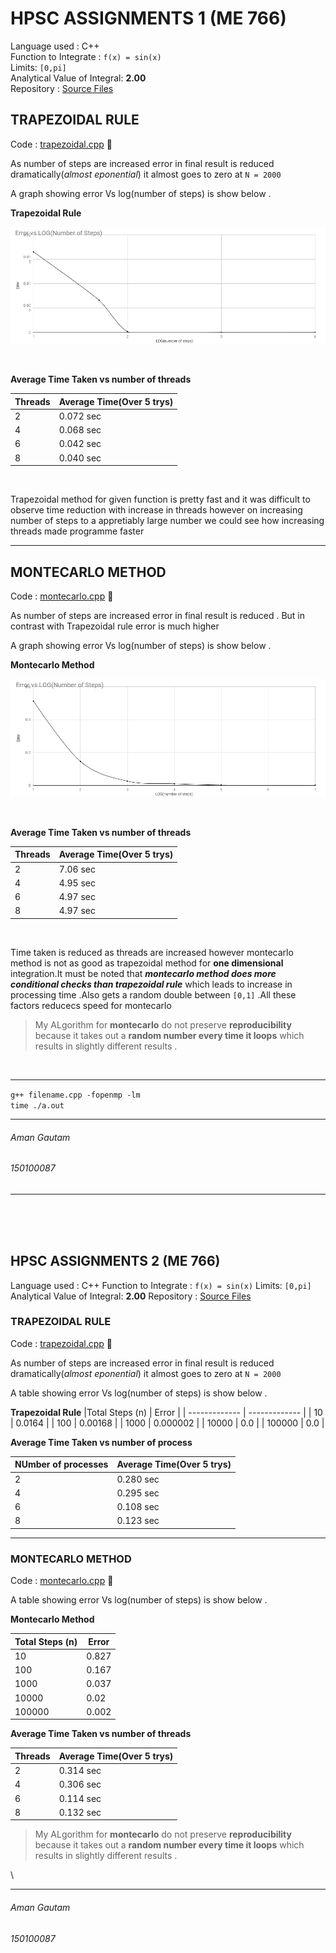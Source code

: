 # HPSC ASSIGNMENTS 1 (ME 766)
Language used : C++ <br>
Function to Integrate : `f(x) = sin(x)` <br>
Limits: `[0,pi]` <br>
Analytical Value of Integral: **2.00** <br>
Repository : [Source Files](https://github.com/amangautam015/hpsc "Src")

## TRAPEZOIDAL RULE

Code : [trapezoidal.cpp](https://github.com/amangautam015/hpsc/blob/master/trapezoidal.cpp "trapezoidal")  :link:


As number of steps are increased error in final result is reduced dramatically(_almost eponential_) it almost goes to zero at `N = 2000`

A graph showing error Vs log(number of steps) is show below . <br>

**Trapezoidal Rule**

![alt text](https://raw.githubusercontent.com/amangautam015/hpsc/master/ten.png)

<br>

**Average Time Taken vs number of threads**

|Threads  | Average Time(Over 5 trys) |
| ------------- | ------------- |
| 2  | 0.072 sec  |
| 4  | 0.068 sec  |
| 6  | 0.042 sec  |
| 8  | 0.040 sec  |

<br>

Trapezoidal method for given function is pretty fast and it was difficult to observe time reduction with increase in threads however on increasing number of steps to a appretiably large number we could see how increasing threads made programme faster

---

## MONTECARLO METHOD

Code : [montecarlo.cpp](https://github.com/amangautam015/hpsc/blob/master/montecarlo.cpp "trapezoidal")  :link:


As number of steps are increased error in final result is reduced . But in contrast with Trapezoidal rule error is much higher 

A graph showing error Vs log(number of steps) is show below . <br>

**Montecarlo Method**

![alt text](https://raw.githubusercontent.com/amangautam015/hpsc/master/MONTE.png)
 
<br>

**Average Time Taken vs number of threads**

|Threads  | Average Time(Over 5 trys) |
| ------------- | ------------- |
| 2  | 7.06 sec  |
| 4  | 4.95 sec  |
| 6  | 4.97 sec  |
| 8  | 4.97 sec  |

<br>

Time taken is reduced as threads are increased however montecarlo method is not as good as trapezoidal method for **one dimensional** integration.It must be noted that _**montecarlo method does more conditional checks than trapezoidal rule**_ which leads to increase in processing time .Also gets a random double between `[0,1]` .All these factors reducecs speed for montecarlo

> My ALgorithm for **montecarlo** do not preserve **reproducibility** because it takes out a **random number every time it loops** which results in slightly different results .

<br>

---

`g++ filename.cpp -fopenmp -lm` <br>
`time ./a.out`

---

###### Aman Gautam
###### 150100087

---

<br><br><br>

## HPSC ASSIGNMENTS 2 (ME 766)
Language used : C++ 
Function to Integrate : `f(x) = sin(x)` 
Limits: `[0,pi]`
Analytical Value of Integral: **2.00** 
Repository : [Source Files](https://github.com/amangautam015/hpsc "Src")

### TRAPEZOIDAL RULE

Code : [trapezoidal.cpp](https://github.com/amangautam015/hpsc/blob/master/Assignment_2/trap.cpp "trapezoidal")  :link:

As number of steps are increased error in final result is reduced dramatically(_almost eponential_) it almost goes to zero at `N = 2000`

A table showing error Vs log(number of steps) is show below . 

**Trapezoidal Rule**
|Total Steps (n) | Error |
| ------------- | ------------- |
| 10  | 0.0164  |
| 100  | 0.00168   |
| 1000  | 0.000002   |
| 10000  | 0.0   |
| 100000  | 0.0  |



**Average Time Taken vs number of process**

|NUmber of processes  | Average Time(Over 5 trys) |
| ------------- | ------------- |
| 2  | 0.280 sec  |
| 4  | 0.295 sec  |
| 6  | 0.108 sec  |
| 8  | 0.123 sec  |


---

### MONTECARLO METHOD

Code : [montecarlo.cpp](https://github.com/amangautam015/hpsc/blob/master/Assignment_2/mcr.cpp "montecarlo")  :link:



A table showing error Vs log(number of steps) is show below . 

**Montecarlo Method**

|Total Steps (n) | Error |
| ------------- | ------------- |
| 10  | 0.827 |
| 100  | 0.167  |
| 1000  | 0.037   |
| 10000  | 0.02   |
| 100000  | 0.002  |

**Average Time Taken vs number of threads**

|Threads  | Average Time(Over 5 trys) |
| ------------- | ------------- |
| 2  | 0.314 sec  |
| 4  | 0.306 sec  |
| 6  | 0.114 sec  |
| 8  | 0.132 sec  |


> My ALgorithm for **montecarlo** do not preserve **reproducibility** because it takes out a **random number every time it loops** which results in slightly different results .  

\

---


###### Aman Gautam
###### 150100087

